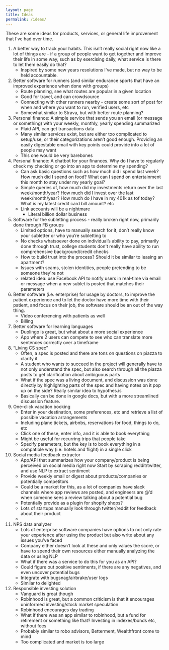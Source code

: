 ```yaml
---
layout: page
title: Ideas
permalink: /ideas/
---
```


These are some ideas for products, services, or general life improvement that I've had over time. 

1. A better way to track your habits. This isn’t really social right now like a lot of things are - if a group of people want to get together and improve their life in some way, such as by exercising daily, what service is there to let them easily do that? 
   - Inspired by some new years resolutions I've made, but no way to be held accountable.
2. Better software for runners (and similar endurance sports that have an improved experience when done with groups)
   - Route planning, see what routes are popular in a given location
   - Good for travel, and can crowdsource
   - Connecting with other runners nearby - create some sort of post for when and where you want to run, verified users, etc
   - Somewhat similar to Strava, but with better route planning? 
3. Personal finance: A simple service that sends you an email (or message or something) with your weekly, monthly, yearly spending summarized
   - Plaid API, can get transactions data
   - Many similar services exist, but are either too complicated to setup/use, or their categorizations aren’t good enough. Providing an easily digestable email with key points could provide info a lot of people may want
   - This one would be very barebones
4. Personal finance: A chatbot for your finances. Why do I have to regularly check my checking or go into an app to determine my spending?
   - Can ask basic questions such as how much did i spend last week? How much did I spend on food? What can I spend on entertainment this month to stay under my yearly goal?
   - Simple queries of, how much did my investments return over the last week/month/year? How much did I invest over the last week/month/year? How much do I have in my 401k as tof today? What is my latest credit card bill amount? etc
   - Link accounts will be a nightmare
     - Literal billion dollar business
5. Software for the subletting process - really broken right now, primarily done through FB groups
   - Limited options, have to manually search for it, don’t really know your subletter or who you’re subletting to
   - No checks whatsoever done on individual’s ability to pay, primarily done through trust, college students don't really have ability to run comprehensive background/credit checks
   - How to build trust into the process? Should it be similar to leasing an apartment? 
   - Issues with scams, stolen identities, people pretending to be someone they're not
   - related idea: use Facebook API to notify users in real-time via email or message when a new sublet is posted that matches their parameters
6. Better software (i.e. enterprise) for usage by doctors, to improve the patient experience and to let the doctor have more time with their patient, and focus on their job, the software should be an out of the way thing.
   - Video conferencing with patients as well
   - Billing
7. Better software for learning languages
   - Duolingo is great, but what about a more social experience
   - App where 2 users can compete to see who can translate more sentences correctly over a timeframe
8. “Living CS spec”
   - Often, a spec is posted and there are tons on questions on piazza to clarify it
   - A student who wants to succeed in the project will generally have to not only understand the spec, but also search through all the piazza posts to get clarification about ambiguous parts
   - What if the spec was a living document, and discussion was done directly by highlighting parts of the spec and having notes on it pop up on the side? Really similar idea to hypothes.is
   - Basically can be done in google docs, but with a more streamlined discussion feature. 
9. One-click vacation booking
   - Enter in your destination, some preferences, etc and retrieve a list of possible vacation arrangements
   - Including plane tickets, airbnbs, reservations for food, things to do, etc
   - Click one of these, enter info, and it is able to book everything
   - Might be useful for recurring trips that people take
   - Specify parameters, but the key is to book everything in a compatible way (i.e. hotels and flight) in a single click
10. Social media feedback extractor
    - App/API that summarizes how your company/product is being perceived on social media right now
      Start by scraping reddit/twitter, and use NLP to extract sentiment
    - Provide weekly email or digest about products/companies or potentially competitors
    - Could be a market for this, as a lot of companies have slack channels where app reviews are posted, and engineers are @’d when someone sees a review talking about a potential bug
    - Potentially provide as a plugin for shopify shops?
    - Lots of startups manually look through twitter/reddit for feedback about their product
    - 
11. NPS data analyzer
    - Lots of enterprise software companies have options to not only rate your experience after using the product but also write about any issues you’ve faced
    - Company either doesn’t look at these and only values the score, or have to spend their own resources either manually analyzing the data or using NLP
    - What if there was a service to do this for you as an API? 
    - Could figure out positive sentiments, if there are any negatives, and even uncover potential bugs
    - Integrate with bugsnag/airbrake/user logs
    - Similar to delighted
12. Responsible investing solution
    - Vanguard is great though
    - Robinhood is great, but a common criticism is that it encourages uninformed investing/stock market speculation
    - Robinhood encourages day trading
    - What if there was an app similar to robinhood, but a fund for retirement or something like that? Investing in indexes/bonds etc, without fees
    - Probably similar to robo advisors, Betterment, Wealthfront come to mind
    - Too complicated and market is too large

